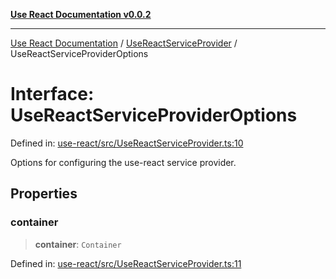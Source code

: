 [**Use React Documentation v0.0.2**](../../README.md)

***

[Use React Documentation](../../modules.md) / [UseReactServiceProvider](../README.md) / UseReactServiceProviderOptions

# Interface: UseReactServiceProviderOptions

Defined in: [use-react/src/UseReactServiceProvider.ts:10](https://github.com/stonemjs/use-react/blob/a85b32b76e105a7bc655ce084e0841ade8b0df8a/src/UseReactServiceProvider.ts#L10)

Options for configuring the use-react service provider.

## Properties

### container

> **container**: `Container`

Defined in: [use-react/src/UseReactServiceProvider.ts:11](https://github.com/stonemjs/use-react/blob/a85b32b76e105a7bc655ce084e0841ade8b0df8a/src/UseReactServiceProvider.ts#L11)
